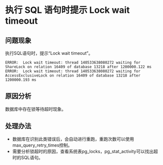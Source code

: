 # 执行 SQL 语句时提示 Lock wait timeout

## 问题现象

执行SQL语句时，提示“Lock wait timeout”。

```
ERROR:  Lock wait timeout: thread 140533638080272 waiting for ShareLock on relation 16409 of database 13218 after 1200000.122 ms ERROR:  Lock wait timeout: thread 140533638080272 waiting for AccessExclusiveLock on relation 16409 of database 13218 after 1200000.193 ms
```

## 原因分析

数据库中存在锁等待超时现象。

## 处理办法

- 数据库在识别此类错误后，会自动进行重跑，重跑次数可以使用max_query_retry_times控制。
- 需要分析锁超时的原因，查看系统表pg_locks，pg_stat_activity可以找出超时的SQL语句。